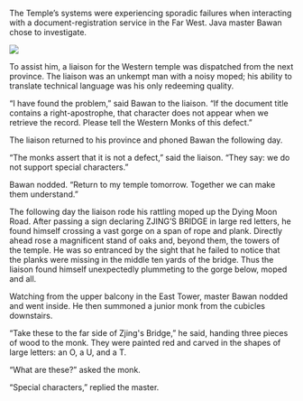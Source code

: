 The Temple’s systems were experiencing sporadic failures
when interacting with a document-registration service in the
Far West.  Java master Bawan chose to investigate.

![](/pages/case-114/Moped.jpg)

To assist him, a liaison for the Western temple was
dispatched from the next province.  The liaison was an
unkempt man with a noisy moped; his ability to
translate technical language was his only redeeming quality.

“I have found the problem,” said Bawan to the liaison.  “If
the document title contains a right-apostrophe, that
character does not appear when we retrieve the record.
Please tell the Western Monks of this defect.”

The liaison returned to his province and phoned Bawan the
following day.

“The monks assert that it is not a defect,” said the liaison.
“They say: we do not support special characters.”

Bawan nodded.  “Return to my temple tomorrow.  Together we
can make them understand.”

The following day the liaison rode his rattling moped up the
Dying Moon Road.  After passing a sign declaring ZJING’S
BRIDGE in large red letters, he found himself crossing a
vast gorge on a span of rope and plank.  Directly ahead rose
a magnificent stand of oaks and, beyond them, the towers of
the temple.  He was so entranced by the sight that he failed
to notice that the planks were missing in the middle ten
yards of the bridge.  Thus the liaison found himself
unexpectedly plummeting to the gorge below, moped and all.

Watching from the upper balcony in the East Tower, master
Bawan nodded and went inside.  He then summoned a junior
monk from the cubicles downstairs.

“Take these to the far side of Zjing's Bridge,” he said,
handing three pieces of wood to the monk.  They were painted
red and carved in the shapes of large letters: an O, a
U, and a T.

“What are these?” asked the monk.

“Special characters,” replied the master.

